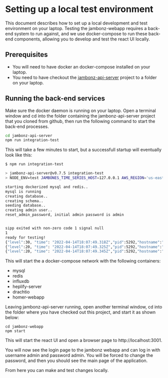 # Setting up a local test environment
This document describes how to set up a local development and test environment on your laptop.  Testing the jambonz-webapp requires a back-end system to run against, and we use docker-compose to run these back-end components, allowing you to develop and test the react UI locally.

## Prerequisites
- You will need to have docker an docker-compose installed on your laptop.
- You need to have checkout the [jambonz-api-server](https://github.com/jambonz/jambonz-api-server) project to a folder on your laptop.

## Running the back-end services
Make sure the docker daemon is running on your laptop.  Open a terminal window and cd into the folder containing the jambonz-api-server project that you cloned from github, then run the following command to start the back-end processes.

```bash
cd jambonz-api-server
npm run integration-test
```

This will take a few minutes to start, but a successfull startup will eventually look like this:
```bash
$ npm run integration-test

> jambonz-api-server@v0.7.5 integration-test
> NODE_ENV=test JAMBONES_TIME_SERIES_HOST=127.0.0.1 AWS_REGION='us-east-1' JAMBONES_CURRENCY=USD JWT_SECRET=foobarbazzle JAMBONES_MYSQL_HOST=127.0.0.1 JAMBONES_MYSQL_PORT=3360 JAMBONES_MYSQL_USER=jambones_test JAMBONES_MYSQL_PASSWORD=jambones_test JAMBONES_MYSQL_DATABASE=jambones_test JAMBONES_REDIS_HOST=localhost JAMBONES_REDIS_PORT=16379 JAMBONES_LOGLEVEL=debug JAMBONES_CREATE_CALL_URL=http://localhost/v1/createCall node test/serve-integration.js

starting dockerized mysql and redis..
mysql is running
creating database..
creating schema..
seeding database..
creating admin user..
reset_admin_password, initial admin password is admin


sipp exited with non-zero code 1 signal null
1
ready for testing!
{"level":30, "time": "2022-04-14T18:07:49.318Z","pid":5292,"hostname":"MacBook-Pro-2.local","msg":"listening for HTTP traffic on port 3000","v":1}
{"level":20, "time": "2022-04-14T18:07:49.325Z","pid":5292,"hostname":"MacBook-Pro-2.local","args":[],"msg":"redis event connect","v":1}
{"level":20, "time": "2022-04-14T18:07:49.345Z","pid":5292,"hostname":"MacBook-Pro-2.local","args":[],"msg":"redis event ready","v":1}
```

This will start the a docker-compose network with the following containers:
- mysql
- redis
- influxdb
- heplify-server
- drachtio
- homer-webapp

Leaving jambonz-api-server running, open another terminal window, cd into the folder where you have checked out this project, and start it as shown below:

```
cd jambonz-webapp
npm start
```
This will start the react UI and open a browser page to http://localhost:3001.

You will now see the login page to the jambonz webapp and can log in with username admin and password admin.  You will be forced to change the password, and then you should see the main page of the application.

From here you can make and test changes locally.
